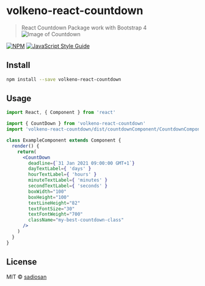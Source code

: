 # volkeno-react-countdown

> React Countdown Package work with Bootstrap 4
![Image of Countdown](https://nsm09.casimages.com/img/2021/01/14//21011406503225804917211883.png)

[![NPM](https://img.shields.io/npm/v/volkeno-react-countdown.svg)](https://www.npmjs.com/package/volkeno-react-countdown) [![JavaScript Style Guide](https://img.shields.io/badge/code_style-standard-brightgreen.svg)](https://standardjs.com)

## Install

```bash
npm install --save volkeno-react-countdown
```

## Usage

```jsx
import React, { Component } from 'react'

import { CountDown } from 'volkeno-react-countdown'
import 'volkeno-react-countdown/dist/countdownComponent/CountdownComponent.css'

class ExampleComponent extends Component {
  render() {
    return(
      <CountDown
        deadline={`31 Jan 2021 09:00:00 GMT+1`} 
        dayTextLabel={ 'days' }
        hourTextLabel={ 'hours' }
        minuteTextLabel={ 'minutes' }
        secondTextLabel={ 'seconds' }
        boxWidth="100"
        boxHeight="100"
        textLineHeight="82"
        textFontSize="30"
        textFontWeight="700"
        className="my-best-countdown-class"
      />
    )
  }
}
```

## License

MIT © [sadiosan](https://github.com/sadiosan)
